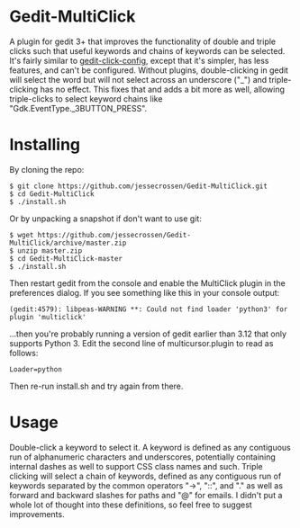 Gedit-MultiClick
================

A plugin for gedit 3+ that improves the functionality of double and triple clicks such that useful keywords and chains of keywords can be selected. It's fairly similar to [gedit-click-config](https://code.google.com/p/gedit-click-config/), except that it's simpler, has less features, and can't be configured. Without plugins, double-clicking in gedit will select the word but will not select across an underscore ("\_") and triple-clicking has no effect. This fixes that and adds a bit more as well, allowing triple-clicks to select keyword chains like "Gdk.EventType.\_3BUTTON\_PRESS".

Installing
==========

By cloning the repo:

    $ git clone https://github.com/jessecrossen/Gedit-MultiClick.git
    $ cd Gedit-MultiClick
    $ ./install.sh
    
Or by unpacking a snapshot if don't want to use git:

    $ wget https://github.com/jessecrossen/Gedit-MultiClick/archive/master.zip
    $ unzip master.zip
    $ cd Gedit-MultiClick-master
    $ ./install.sh

Then restart gedit from the console and enable the MultiClick plugin in the preferences dialog. If you see something like this in your console output:

    (gedit:4579): libpeas-WARNING **: Could not find loader 'python3' for plugin 'multiclick'
    
...then you're probably running a version of gedit earlier than 3.12 that only supports Python 3.  Edit the second line of multicursor.plugin to read as follows:

    Loader=python
    
Then re-run install.sh and try again from there.

Usage
=====

Double-click a keyword to select it. A keyword is defined as any contiguous run of alphanumeric characters and underscores, potentially containing internal dashes as well to support CSS class names and such. Triple clicking will select a chain of keywords, defined as any contiguous run of keywords separated by the common operators "->", "::", and "." as well as forward and backward slashes for paths and "@" for emails. I didn't put a whole lot of thought into these definitions, so feel free to suggest improvements.
